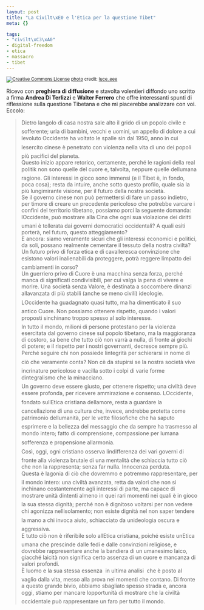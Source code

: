 ```yaml
--- 
layout: post
title: "La Civilt\xE0 e l'Etica per la questione Tibet"
meta: {}

tags: 
- "civilt\xC3\xA0"
- digital-freedom
- etica
- massacro
- tibet
---
```

<a href="http://www.flickr.com/photos/81742845@N00/2339485199/" title="" target="_blank"><img src="http://farm4.static.flickr.com/3231/2339485199_443153e087.jpg" alt="" border="0" /></a>  
<small><a href="http://www.photodropper.com/creative-commons/" title="creative commons" target="_blank"><img src="http://www.lastknight.com/wp-content/plugins/photo_dropper//images/cc.gif" alt="Creative Commons License" border="0" /></a> <a href="http://www.photodropper.com/photos/" target="_blank">photo</a> credit: <a href="http://www.flickr.com/people/luce_eee/" title="luce_eee" target="_blank">luce_eee</a></small>  
  
Ricevo con **preghiera di diffusione** e stavolta volentieri diffondo uno scritto a firma **Andrea Di Terlizzi** e **Walter Ferrero** che offre interessanti spunti di riflessione sulla questione Tibetana e che mi piacerebbe analizzare con voi. Eccolo:  
    
> Dietro langolo di casa nostra sale alto il grido di un popolo civile e sofferente; urla di bambini, vecchi e uomini, un appello di dolore a cui levoluto Occidente ha voltato le spalle sin dal 1950, anno in cui lesercito cinese è penetrato con violenza nella vita di uno dei popoli più pacifici del pianeta.  
> Questo inizio appare retorico, certamente, perché le ragioni della real politik non sono quelle del cuore e, talvolta, neppure quelle dellumana ragione. Gli interessi in gioco sono immensi (e il Tibet è, in fondo, poca cosa); resta da intuire, anche sotto questo profilo, quale sia la più lungimirante visione, per il futuro della nostra società.  
> Se il governo cinese non può permettersi di fare un passo indietro, per timore di creare un precedente pericoloso che potrebbe varcare i confini del territorio tibetano, possiamo porci la seguente domanda: lOccidente, può mostrare alla Cina che ogni sua violazione dei diritti umani è tollerata dai governi democratici occidentali? A quali esiti porterà, nel futuro, questo atteggiamento?  
> E ancora: siamo veramente sicuri che gli interessi economici e politici, da soli, possano realmente cementare il tessuto della nostra civiltà? Un futuro privo di forza etica e di cavalleresca convinzione che esistono valori inalienabili da proteggere, potrà reggere limpatto dei cambiamenti in corso?  
> Un guerriero privo di Cuore è una macchina senza forza, perché manca di significati condivisibili, per cui valga la pena di vivere e morire. Una società senza Valore, è destinata a soccombere dinanzi allavanzata di più stabili (anche se meno civili) ideologie.  
> LOccidente ha guadagnato quasi tutto, ma ha dimenticato il suo antico Cuore. Non possiamo ottenere rispetto, quando i valori proposti sinchinano troppo spesso al solo interesse.  
> In tutto il mondo, milioni di persone protestano per la violenza esercitata dal governo cinese sul popolo tibetano, ma la maggioranza di costoro, sa bene che tutto ciò non varrà a nulla, di fronte ai giochi di potere; e il rispetto per i nostri governanti, decresce sempre più.  
> Perché seguire chi non possiede lintegrità per schierarsi in nome di ciò che veramente conta? Non cè da stupirsi se la nostra società vive incrinature pericolose e vacilla sotto i colpi di varie forme dintegralismo che la minacciano.  
> Un governo deve essere giusto, per ottenere rispetto; una civiltà deve essere profonda, per ricevere ammirazione e consenso. LOccidente, fondato sullEtica cristiana dellamore, resta a guardare la cancellazione di una cultura che, invece, andrebbe protetta come patrimonio dellumanità, per le vette filosofiche che ha saputo esprimere e la bellezza del messaggio che da sempre ha trasmesso al mondo intero; fatto di comprensione, compassione per lumana sofferenza e propensione allarmonia.  
> Così, oggi, ogni cristiano osserva lindifferenza dei vari governi di fronte alla violenza brutale di una mentalità che schiaccia tutto ciò che non la rappresenta; senza far nulla. Innocenza perduta.  
> Questa è lagonia di ciò che dovremmo e potremmo rappresentare, per il mondo intero: una civiltà avanzata, retta da valori che non si inchinano costantemente agli interessi di parte, ma capace di mostrare unità dintenti almeno in quei rari momenti nei quali è in gioco la sua stessa dignità; perché non è dignitoso voltarsi per non vedere chi agonizza nellisolamento; non esiste dignità nel non saper tendere la mano a chi invoca aiuto, schiacciato da unideologia oscura e aggressiva.  
> E tutto ciò non è riferibile solo allEtica cristiana, poiché esiste unEtica umana che prescinde dalle fedi e dalle convinzioni religiose, e dovrebbe rappresentare anche la bandiera di un umanesimo laico, giacché laicità non significa certo assenza di un cuore e mancanza di valori profondi.  
> È luomo e la sua stessa essenza  in ultima analisi  che è posto al vaglio dalla vita, messo alla prova nei momenti che contano. Di fronte a questo grande bivio, abbiamo sbagliato spesso strada e, ancora oggi, stiamo per mancare lopportunità di mostrare che la civiltà occidentale può rappresentare un faro per tutto il mondo.  

 
